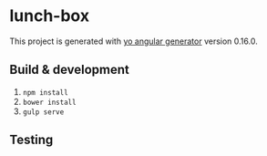 # lunch-box

This project is generated with [yo angular generator](https://github.com/yeoman/generator-angular)
version 0.16.0.

## Build & development

1. `npm install`
1. `bower install`
1. `gulp serve`

## Testing